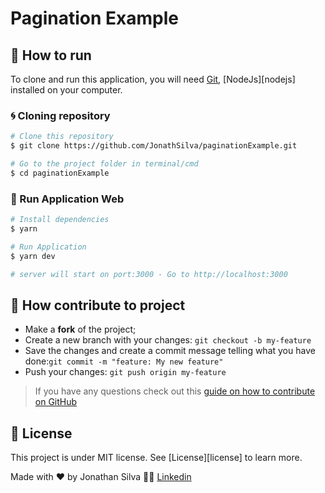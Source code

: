 # Pagination Example

## 🚀 How to run

To clone and run this application, you will need [Git](https://git-scm.com), [NodeJs][nodejs] installed on your computer.

### 🌀 Cloning repository

```bash
# Clone this repository
$ git clone https://github.com/JonathSilva/paginationExample.git

# Go to the project folder in terminal/cmd
$ cd paginationExample
```

### 🧭 Run Application Web

```bash
# Install dependencies
$ yarn

# Run Application
$ yarn dev

# server will start on port:3000 - Go to http://localhost:3000
```

## 🤔 How contribute to project

- Make a **fork** of the project;
- Create a new branch with your changes: `git checkout -b my-feature`
- Save the changes and create a commit message telling what you have done:`git commit -m "feature: My new feature"`
- Push your changes: `git push origin my-feature`

> If you have any questions check out this [guide on how to contribute on GitHub](https://github.com/firstcontributions/first-contributions)

## 📝 License

This project is under MIT license. See [License][license] to learn more.

Made with ❤️ by Jonathan Silva 👋🏽 [Linkedin](https://www.linkedin.com/in/jonathsilva)
